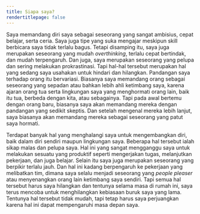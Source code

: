 ```yaml
---
title: Siapa saya?
rendertitlepage: false
---
```

<!--
## Outline 

- Bagaimana anda memandang diri anda?
- Bagaimana anda memandang mereka yang ada disekeliling anda?
- Apa saja yang menghalangi anda untuk bisa mengembangkan diri?
- Bagaimana anda akan mengembangkan diri anda?

## Esai
-->

Saya memandang diri saya sebagai seseorang yang sangat ambisius, cepat belajar, serta ceria. Saya juga tipe yang suka mengajar meskipun skill berbicara saya tidak terlalu bagus. Tetapi disamping itu, saya juga merupakan seseorang yang mudah _overthinking_, terlalu cepat bertindak, dan mudah terpengaruh. Dan juga, saya merupakan seseorang yang pelupa dan sering melakukan prokrastinasi. Tapi hal-hal tersebut merupakan hal yang sedang saya usahakan untuk hindari dan hilangkan. Pandangan saya terhadap orang itu bervariasi. Biasanya saya memandang orang sebagai seseorang yang sepadan atau bahkan lebih ahli ketimbang saya, karena ajaran orang tua serta lingkungan saya yang menghormati orang lain, baik itu tua, berbeda dengan kita, atau sebagainya. Tapi pada awal bertemu dengan orang baru, biasanya saya akan memandang mereka dengan pandangan yang sedikit skeptis. Dan setelah mengenal mereka lebih lanjut, saya biasanya akan memandang mereka sebagai seseorang yang patut saya hormati.

Terdapat banyak hal yang menghalangi saya untuk mengembangkan diri, baik dalam diri sendiri maupun lingkungan saya. Beberapa hal tersebut ialah sikap malas dan pelupa saya. Hal ini yang sangat mengganggu saya untuk melakukan sesuatu yang produktif seperti mengerjakan tugas, melanjutkan pekerjaan, dan juga belajar. Selain itu saya juga merupakan seseorang yang berpikir terlalu jauh. Dan hal ini kadang berpengaruh ke pekerjaan yang melibatkan tim, dimana saya selalu menjadi seseorang yang _people pleaser_ atau menyenangkan orang lain ketimbang saya sendiri. Tapi semua hal tersebut harus saya hilangkan dan tentunya selama masa di rumah ini, saya terus mencoba untuk menghilangkan kebiasaan buruk saya yang lama. Tentunya hal tersebut tidak mudah, tapi tetap harus saya perjuangkan karena hal ini dapat mempengaruhi masa depan saya.